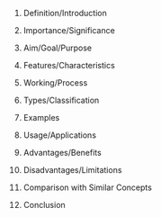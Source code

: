 

1. Definition/Introduction

2. Importance/Significance

3. Aim/Goal/Purpose

4. Features/Characteristics

5. Working/Process

6. Types/Classification

7. Examples

8. Usage/Applications

9. Advantages/Benefits

10. Disadvantages/Limitations

11. Comparison with Similar Concepts

12. Conclusion